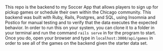 This repo is the backend to my Soccer App that allows players to sign up for pickup games or schedule their own within the Chicago community. This backend was built with Ruby, Rails, Postgres, and SQL, using Insomnia and Postico for manual testing and to verify that the data executes the expected behavior. In order to run this on your system, you can clone it to a folder in your terminal and run the command `rails serve` in for the program to start. Once you do, open your browser and type in `localhost:3000/api/games` in order to see all of the games on the backend given the starter data set. 
